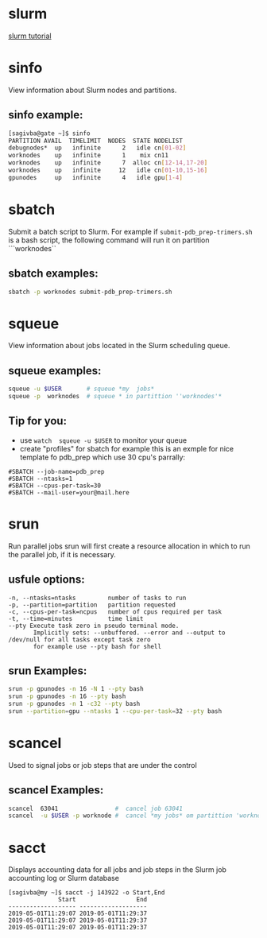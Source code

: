 # slurm
[slurm tutorial](https://slurm.schedmd.com/tutorials.html)

# sinfo 
View information about Slurm nodes and partitions.
## sinfo example:
```bash
[sagivba@gate ~]$ sinfo  
PARTITION AVAIL  TIMELIMIT  NODES  STATE NODELIST
debugnodes*  up   infinite      2   idle cn[01-02]
worknodes    up   infinite      1    mix cn11
worknodes    up   infinite      7  alloc cn[12-14,17-20]
worknodes    up   infinite     12   idle cn[01-10,15-16]
gpunodes     up   infinite      4   idle gpu[1-4]
```

# sbatch
Submit a batch script to Slurm.
For example if ```submit-pdb_prep-trimers.sh``` is a bash script, the following command will run it on partition ```worknodes``
## sbatch examples:
```bash
sbatch -p worknodes submit-pdb_prep-trimers.sh
```


# squeue
View information about jobs located in the Slurm scheduling queue.
## squeue examples:
```bash
squeue -u $USER       # squeue *my  jobs*
squeue -p  worknodes  # squeue * in partittion ''worknodes'*
```
## Tip for you:
* use ``` watch  squeue -u $USER ``` to monitor your queue
* create "profiles" for sbatch for example this is an exmple for nice template fo pdb_prep which use 30 cpu's parrally:
```
#SBATCH --job-name=pdb_prep
#SBATCH --ntasks=1
#SBATCH --cpus-per-task=30
#SBATCH --mail-user=your@mail.here
```


# srun
Run parallel jobs
srun will first create a resource allocation in which to run the parallel job,  if it is necessary.
## usfule options:
```
-n, --ntasks=ntasks         number of tasks to run  
-p, --partition=partition   partition requested   
-c, --cpus-per-task=ncpus   number of cpus required per task 
-t, --time=minutes          time limit
--pty Execute task zero in pseudo terminal mode. 
       Implicitly sets: --unbuffered. --error and --output to /dev/null for all tasks except task zero
       for example use --pty bash for shell
```
## srun Examples:
```bash
srun -p gpunodes -n 16 -N 1 --pty bash
srun -p gpunodes -n 16 --pty bash
srun -p gpunodes -n 1 -c32 --pty bash
srun --partition=gpu --ntasks 1 --cpu-per-task=32 --pty bash
```

# scancel
Used to signal jobs or job steps that are under the control 

## scancel Examples:
```bash
scancel  63041                #  cancel job 63041
scancel  -u $USER -p worknode #  cancel *my jobs* om partittion 'worknode'
```

# sacct 
Displays accounting data for all jobs and job steps in the Slurm job accounting log or Slurm database
```
[sagivba@my ~]$ sacct -j 143922 -o Start,End
              Start                 End
------------------- -------------------
2019-05-01T11:29:07 2019-05-01T11:29:37
2019-05-01T11:29:07 2019-05-01T11:29:37
2019-05-01T11:29:07 2019-05-01T11:29:37

```
